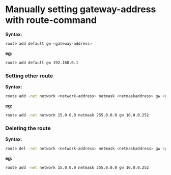 # Manually setting gateway-address with route-command #
**Syntax:**
```bash
route add default gw <gateway-address>
```
**eg:**
```bash
route add default gw 192.168.0.1
```
### Setting other route ###
**Syntax:**
```bash
route add -net network <network-address> netmask <netmaskaddress> gw <gateway-address>
```
**eg:**
```bash
route add -net network 15.0.0.0 netmask 255.0.0.0 gw 10.0.0.252
```
### Deleting the route
**Syntax:**
```bash
route del -net network <network-address> netmask <netmaskaddress> gw <gateway-address>
```
**eg:**
```bash
route add -net network 15.0.0.0 netmask 255.0.0.0 gw 10.0.0.252
```
